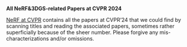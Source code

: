 **All NeRF&3DGS-related Papers at CVPR 2024**

[NeRF at CVPR](https://github.com/Yubel426/NeRF-3DGS-at-CVPR-2024/blob/main/NeRF%20at%20CVPR%202024.md) contains all the papers at CVPR’24 that we could find by scanning titles and reading the associated papers, sometimes rather superficially because of the sheer number. 
Please forgive any mis-characterizations and/or omissions.
